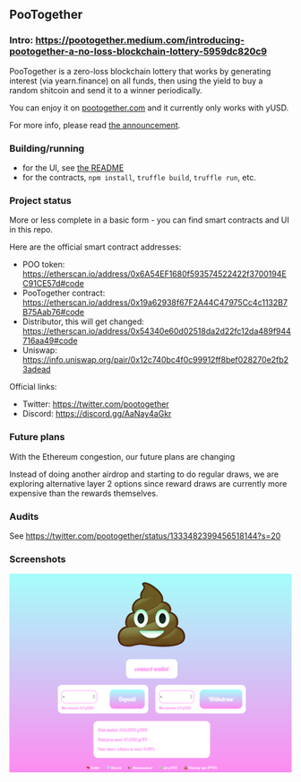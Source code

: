 ## PooTogether

### Intro: https://pootogether.medium.com/introducing-pootogether-a-no-loss-blockchain-lottery-5959dc820c9

PooTogether is a zero-loss blockchain lottery that works by generating interest (via yearn.finance) on all funds, then using the yield to buy a random shitcoin and send it to a winner periodically.

You can enjoy it on [pootogether.com](https://www.pootogether.com) and it currently only works with yUSD.

For more info, please read [the announcement](https://pootogether.medium.com/introducing-pootogether-a-no-loss-blockchain-lottery-5959dc820c9).

### Building/running

* for the UI, see [the README](./pootogether-ui/README.md)
* for the contracts, `npm install`, `truffle build`, `truffle run`, etc.

### Project status

More or less complete in a basic form - you can find smart contracts and UI in this repo.

Here are the official smart contract addresses:

* POO token: https://etherscan.io/address/0x6A54EF1680f593574522422f3700194EC91CE57d#code
* PooTogether contract: https://etherscan.io/address/0x19a62938f67F2A44C47975Cc4c1132B7B75Aab76#code
* Distributor, this will get changed: https://etherscan.io/address/0x54340e60d02518da2d22fc12da489f944716aa49#code
* Uniswap: https://info.uniswap.org/pair/0x12c740bc4f0c99912ff8bef028270e2fb23adead

Official links: 
* Twitter: https://twitter.com/pootogether
* Discord: https://discord.gg/AaNay4aGkr
 

### Future plans

With the Ethereum congestion, our future plans are changing

Instead of doing another airdrop and starting to do regular draws, we are exploring alternative layer 2 options since reward draws are currently more expensive than the rewards themselves.

### Audits

See https://twitter.com/pootogether/status/1333482399456518144?s=20

### Screenshots

![UI](./screenshots/ui.png)
